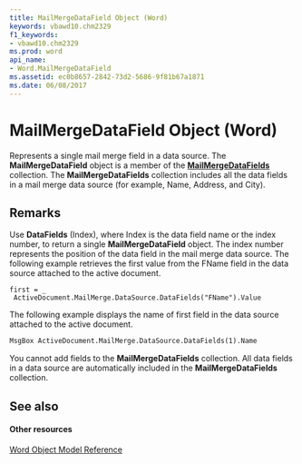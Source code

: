 ```yaml
---
title: MailMergeDataField Object (Word)
keywords: vbawd10.chm2329
f1_keywords:
- vbawd10.chm2329
ms.prod: word
api_name:
- Word.MailMergeDataField
ms.assetid: ec0b8657-2842-73d2-5686-9f81b67a1871
ms.date: 06/08/2017
---
```



# MailMergeDataField Object (Word)

Represents a single mail merge field in a data source. The  **MailMergeDataField** object is a member of the **[MailMergeDataFields](Word.mailmergedatafields.md)** collection. The **MailMergeDataFields** collection includes all the data fields in a mail merge data source (for example, Name, Address, and City).


## Remarks

Use  **DataFields** (Index), where Index is the data field name or the index number, to return a single **MailMergeDataField** object. The index number represents the position of the data field in the mail merge data source. The following example retrieves the first value from the FName field in the data source attached to the active document.


```
first = _ 
 ActiveDocument.MailMerge.DataSource.DataFields("FName").Value
```

The following example displays the name of first field in the data source attached to the active document.




```vb
MsgBox ActiveDocument.MailMerge.DataSource.DataFields(1).Name
```

You cannot add fields to the  **MailMergeDataFields** collection. All data fields in a data source are automatically included in the **MailMergeDataFields** collection.


## See also


#### Other resources



[Word Object Model Reference](http://msdn.microsoft.com/library/be452561-b436-bb9b-6f94-3faa9a74a6fd%28Office.15%29.aspx)


